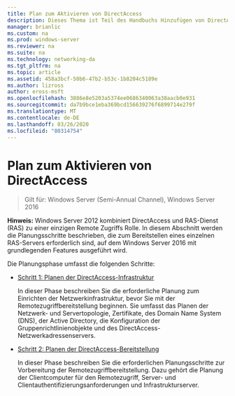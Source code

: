 ```yaml
---
title: Plan zum Aktivieren von DirectAccess
description: Dieses Thema ist Teil des Handbuchs Hinzufügen von DirectAccess zu einer vorhandenen Remote Zugriffs Bereitstellung (VPN) für Windows Server 2016.
manager: brianlic
ms.custom: na
ms.prod: windows-server
ms.reviewer: na
ms.suite: na
ms.technology: networking-da
ms.tgt_pltfrm: na
ms.topic: article
ms.assetid: 458a3bcf-50b6-47b2-b53c-1b8204c5189e
ms.author: lizross
author: eross-msft
ms.openlocfilehash: 3886e8e5203a5374ee0686340063a38aacb0e931
ms.sourcegitcommit: da7b9bce1eba369bcd156639276f6899714e279f
ms.translationtype: MT
ms.contentlocale: de-DE
ms.lasthandoff: 03/26/2020
ms.locfileid: "80314754"
---
```

# <a name="plan-to-enable-directaccess"></a>Plan zum Aktivieren von DirectAccess

>Gilt für: Windows Server (Semi-Annual Channel), Windows Server 2016

**Hinweis:** Windows Server 2012 kombiniert DirectAccess und RAS-Dienst (RAS) zu einer einzigen Remote Zugriffs Rolle. In diesem Abschnitt werden die Planungsschritte beschrieben, die zum Bereitstellen eines einzelnen RAS-Servers erforderlich sind, auf dem Windows Server 2016 mit grundlegenden Features ausgeführt wird. 

Die Planungsphase umfasst die folgenden Schritte:  
  
-   [Schritt 1: Planen der DirectAccess-Infrastruktur](step-1-plan-da-inf-davpn.md)  
  
    In dieser Phase beschreiben Sie die erforderliche Planung zum Einrichten der Netzwerkinfrastruktur, bevor Sie mit der Remotezugriffbereitstellung beginnen. Sie umfasst das Planen der Netzwerk- und Servertopologie, Zertifikate, des Domain Name System (DNS), der Active Directory, die Konfiguration der Gruppenrichtlinienobjekte und des DirectAccess-Netzwerkadressenservers.  
  
-   [Schritt 2: Planen der DirectAccess-Bereitstellung](step-2-plan-da-davpn.md)  
  
    In dieser Phase beschreiben Sie die erforderlichen Planungsschritte zur Vorbereitung der Remotezugriffbereitstellung. Dazu gehört die Planung der Clientcomputer für den Remotezugriff, Server- und Clientauthentifizierungsanforderungen und Infrastrukturserver.  
  
 
  


